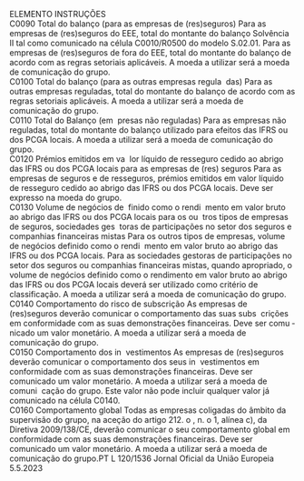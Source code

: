  
ELEMENTO  INSTRUÇÕES  
C0090  Total do balanço (para as 
empresas de (res)seguros)  Para as empresas de (res)seguros do EEE, total do montante do balanço Solvência 
II tal como comunicado na célula C0010/R0500 do modelo S.02.01. Para as 
empresas de (res)seguros de fora do EEE, total do montante do balanço de acordo 
com as regras setoriais aplicáveis. 
A moeda a utilizar será a moeda de comunicação do grupo.  
C0100  Total do balanço (para as 
outras empresas regula ­
das)  Para as outras empresas reguladas, total do montante do balanço de acordo com 
as regras setoriais aplicáveis. A moeda a utilizar será a moeda de comunicação do 
grupo.  
C0110  Total do Balanço (em ­
presas não reguladas)  Para as empresas não reguladas, total do montante do balanço utilizado para 
efeitos das IFRS ou dos PCGA locais. A moeda a utilizar será a moeda de 
comunicação do grupo.  
C0120  Prémios emitidos em va ­
lor líquido de resseguro 
cedido ao abrigo das 
IFRS ou dos PCGA locais 
para as empresas de (res) 
seguros  Para as empresas de seguros e de resseguros, prémios emitidos em valor líquido de 
resseguro cedido ao abrigo das IFRS ou dos PCGA locais. Deve ser expresso na 
moeda do grupo.  
C0130  Volume de negócios de ­
finido como o rendi ­
mento em valor bruto ao 
abrigo das IFRS ou dos 
PCGA locais para os ou ­
tros tipos de empresas de 
seguros, sociedades ges ­
toras de participações no 
setor dos seguros e 
companhias financeiras 
mistas  Para os outros tipos de empresas, volume de negócios definido como o rendi ­
mento em valor bruto ao abrigo das IFRS ou dos PCGA locais. 
Para as sociedades gestoras de participações no setor dos seguros ou companhias 
financeiras mistas, quando apropriado, o volume de negócios definido como o 
rendimento em valor bruto ao abrigo das IFRS ou dos PCGA locais deverá ser 
utilizado como critério de classificação. 
A moeda a utilizar será a moeda de comunicação do grupo.  
C0140  Comportamento do risco 
de subscrição  As empresas de (res)seguros deverão comunicar o comportamento das suas subs ­
crições em conformidade com as suas demonstrações financeiras. Deve ser comu ­
nicado um valor monetário. A moeda a utilizar será a moeda de comunicação do 
grupo.  
C0150  Comportamento dos in ­
vestimentos  As empresas de (res)seguros deverão comunicar o comportamento dos seus in ­
vestimentos em conformidade com as suas demonstrações financeiras. Deve ser 
comunicado um valor monetário. A moeda a utilizar será a moeda de comuni ­
cação do grupo. 
Este valor não pode incluir qualquer valor já comunicado na célula C0140.  
C0160  Comportamento global  Todas as empresas coligadas do âmbito da supervisão do grupo, na aceção do 
artigo 212.  o , n.  o 1, alínea c), da Diretiva 2009/138/CE, deverão comunicar o seu 
comportamento global em conformidade com as suas demonstrações financeiras. 
Deve ser comunicado um valor monetário. A moeda a utilizar será a moeda de 
comunicação do grupo.PT  L 120/1536 Jornal Oficial da União Europeia 5.5.2023